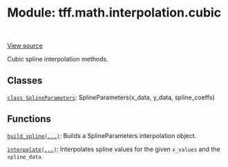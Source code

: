 <div itemscope itemtype="http://developers.google.com/ReferenceObject">
<meta itemprop="name" content="tff.math.interpolation.cubic" />
<meta itemprop="path" content="Stable" />
</div>

# Module: tff.math.interpolation.cubic

<!-- Insert buttons and diff -->

<table class="tfo-notebook-buttons tfo-api" align="left">
</table>

<a target="_blank" href="https://github.com/google/tf-quant-finance/blob/master/tf_quant_finance/math/interpolation/cubic/__init__.py">View source</a>



Cubic spline interpolation methods.



## Classes

[`class SplineParameters`](../../../tff/math/interpolation/cubic/SplineParameters.md): SplineParameters(x_data, y_data, spline_coeffs)

## Functions

[`build_spline(...)`](../../../tff/math/interpolation/cubic/build_spline.md): Builds a SplineParameters interpolation object.

[`interpolate(...)`](../../../tff/math/interpolation/cubic/interpolate.md): Interpolates spline values for the given `x_values` and the `spline_data`.

